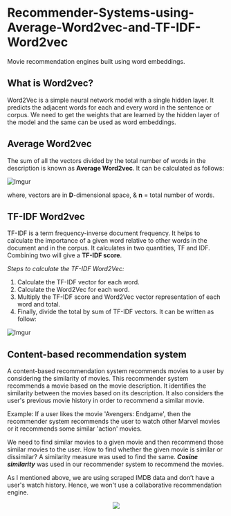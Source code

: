 # Recommender-Systems-using-Average-Word2vec-and-TF-IDF-Word2vec
Movie recommendation engines built using word embeddings.

## **What is Word2vec?**

Word2Vec is a simple neural network model with a single hidden layer. It predicts the adjacent words for each and every word in the sentence or corpus. We need to get the weights that are learned by the hidden layer of the model and the same can be used as word embeddings.


## **Average Word2vec**

The sum of all the vectors divided by the total number of words in the description is known as **Average Word2vec**. It can be calculated as follows:

![Imgur](https://i.imgur.com/YIiuuyb.png)

where,  vectors are in **D**-dimensional space, & **n** = total number of words.


## **TF-IDF Word2vec**
TF-IDF is a term frequency-inverse document frequency. It helps to calculate the importance of a given word relative to other words in the document and in the corpus. It calculates in two quantities, TF and IDF. Combining two will give a **TF-IDF score**.

*Steps to calculate the TF-IDF Word2Vec:*
1. Calculate the TF-IDF vector for each word.
2. Calculate the Word2Vec for each word.
3. Multiply the TF-IDF score and Word2Vec vector representation of each word and total.
4. Finally, divide the total by sum of TF-IDF vectors. It can be written as follow:

![Imgur](https://i.imgur.com/Ikrhbbp.png)


## Content-based recommendation system

A content-based recommendation system recommends movies to a user by considering the similarity of movies. This recommender system recommends a movie based on the movie description. It identifies the similarity between the movies based on its description. It also considers the user's previous movie history in order to recommend a similar movie.

Example: If a user likes the movie 'Avengers: Endgame', then the recommender system recommends the user to watch other Marvel movies or it recommends some similar 'action' movies.

We need to find similar movies to a given movie and then recommend those similar movies to the user. How to find whether the given movie is similar or dissimilar? A similarity measure was used to find the same. ***Cosine similarity*** was used in our recommender system to recommend the movies.

As I mentioned above, we are using scraped IMDB data and don’t have a user's watch history. Hence, we won't use a collaborative recommendation engine.


<p align="center">
  <img src="https://i.imgur.com/k6Md1hU.png">
</p>                                           
